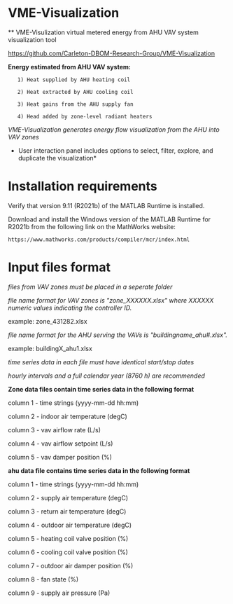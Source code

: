 # VME-Visualization
** VME-Visulization virtual metered energy from AHU VAV system visualization tool

https://github.com/Carleton-DBOM-Research-Group/VME-Visualization

**Energy estimated from AHU VAV system:**
 
       1) Heat supplied by AHU heating coil
       
       2) Heat extracted by AHU cooling coil
       
       3) Heat gains from the AHU supply fan
       
       4) Head added by zone-level radiant heaters
       
*VME-Visualization generates energy flow visualization from the AHU into VAV zones*

* User interaction panel includes options to select, filter, explore, and duplicate the visualization*

# Installation requirements 
  
  Verify that version 9.11 (R2021b) of the MATLAB Runtime is installed.
  
  Download and install the Windows version of the MATLAB Runtime for R2021b 
  from the following link on the MathWorks website:

    https://www.mathworks.com/products/compiler/mcr/index.html
    
# Input files format
  
  *files from VAV zones must be placed in a seperate folder*
  
  *file name format for VAV zones is "zone_XXXXXX.xlsx" where XXXXXX numeric values indicating the controller ID.*
  
  example: zone_431282.xlsx
    
  *file name format for the AHU serving the VAVs is "buildingname_ahu#.xlsx".*
      
  example: buildingX_ahu1.xlsx
  
  *time series data in each file must have identical start/stop dates*
  
  *hourly intervals and a full calendar year (8760 h) are recommended*
  
  **Zone data files contain time series data in the following format**
  
  column 1 - time strings (yyyy-mm-dd hh:mm)
  
  column 2 - indoor air temperature (degC)
  
  column 3 - vav airflow rate (L/s)
  
  column 4 - vav airflow setpoint (L/s)
  
  column 5 - vav damper position (%)  
  
  **ahu data file contains time series data in the following format**
  
  column 1 - time strings (yyyy-mm-dd hh:mm)
  
  column 2 - supply air temperature (degC)
  
  column 3 - return air temperature (degC)
  
  column 4 - outdoor air temperature (degC)
  
  column 5 - heating coil valve position (%)
  
  column 6 - cooling coil valve position (%)
  
  column 7 - outdoor air damper position (%)
  
  column 8 - fan state (%) 
  
  column 9 - supply air pressure (Pa)
